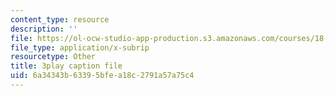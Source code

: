 ```yaml
---
content_type: resource
description: ''
file: https://ol-ocw-studio-app-production.s3.amazonaws.com/courses/18-06sc-linear-algebra-fall-2011/6a34343b63395bfea18c2791a57a75c4_TSdXJw83kyA.vtt
file_type: application/x-subrip
resourcetype: Other
title: 3play caption file
uid: 6a34343b-6339-5bfe-a18c-2791a57a75c4
---
```

